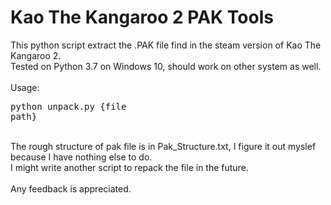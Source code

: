 # Kao The Kangaroo 2 PAK Tools
This python script extract the .PAK file find in the steam version of Kao The Kangaroo 2.<br>
Tested on Python 3.7 on Windows 10, should work on other system as well.<br>
<br>
Usage: <pre>python unpack.py {file path}</code></pre>
<br>
The rough structure of pak file is in Pak_Structure.txt, I figure it out myslef because I have nothing else to do.<br>
I might write another script to repack the file in the future.<br>
<br>
Any feedback is appreciated.
